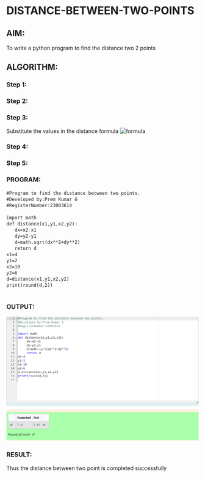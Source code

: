 # DISTANCE-BETWEEN-TWO-POINTS

## AIM:
To write a python program to find the distance two 2 points
## ALGORITHM:
### Step 1: 
### Step 2: 
### Step 3: 
Substitute the values in the distance formula  ![formula](/formula.JPG)
### Step 4: 
### Step 5: 
### PROGRAM:
  
  ```
#Program to find the distance between two points.
#Developed by:Prem Kumar G
#RegisterNumber:23003614

import math
def distance(x1,y1,x2,y2):
     dx=x2-x1
     dy=y2-y1
     d=math.sqrt(dx**2+dy**2)
     return d
x1=4
y1=2
x2=10
y2=6
d=distance(x1,y1,x2,y2)
print(round(d,2))


  ```


### OUTPUT:

![output](output.png)

### RESULT:

Thus the distance between two point is completed successfully
